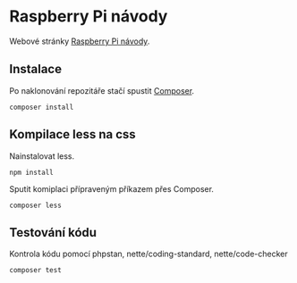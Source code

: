 # Raspberry Pi návody

Webové stránky [Raspberry Pi návody](https://raspberry.pavelrampas.cz/).

## Instalace

Po naklonování repozitáře stačí spustit [Composer](https://getcomposer.org/).

```
composer install
```

## Kompilace less na css

Nainstalovat less.

```
npm install
```

Sputit komiplaci přípraveným příkazem přes Composer.

```
composer less
```

## Testování kódu

Kontrola kódu pomocí phpstan, nette/coding-standard, nette/code-checker

```
composer test
```